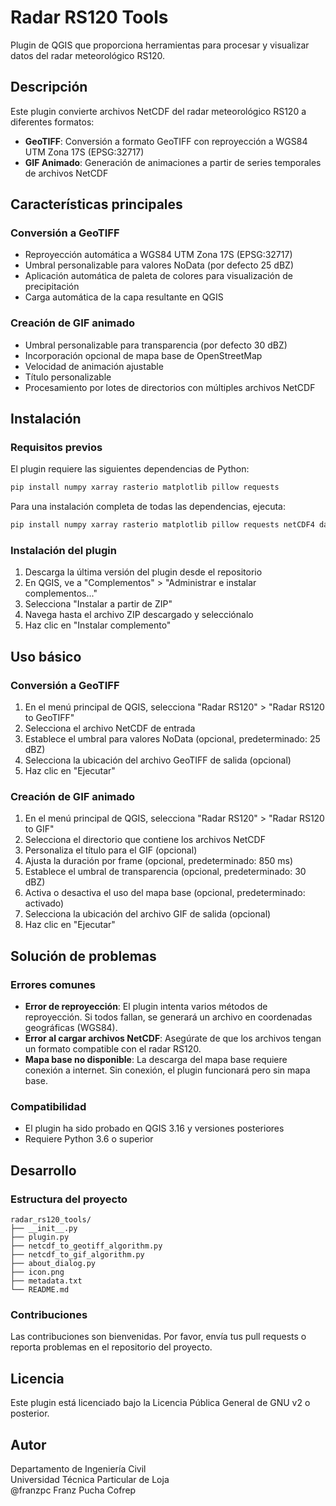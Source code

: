 # Radar RS120 Tools

Plugin de QGIS que proporciona herramientas para procesar y visualizar datos del radar meteorológico RS120.

## Descripción

Este plugin convierte archivos NetCDF del radar meteorológico RS120 a diferentes formatos:

- **GeoTIFF**: Conversión a formato GeoTIFF con reproyección a WGS84 UTM Zona 17S (EPSG:32717)
- **GIF Animado**: Generación de animaciones a partir de series temporales de archivos NetCDF

## Características principales

### Conversión a GeoTIFF

- Reproyección automática a WGS84 UTM Zona 17S (EPSG:32717)
- Umbral personalizable para valores NoData (por defecto 25 dBZ)
- Aplicación automática de paleta de colores para visualización de precipitación
- Carga automática de la capa resultante en QGIS

### Creación de GIF animado

- Umbral personalizable para transparencia (por defecto 30 dBZ)
- Incorporación opcional de mapa base de OpenStreetMap
- Velocidad de animación ajustable
- Título personalizable
- Procesamiento por lotes de directorios con múltiples archivos NetCDF

## Instalación

### Requisitos previos

El plugin requiere las siguientes dependencias de Python:

```bash
pip install numpy xarray rasterio matplotlib pillow requests
```

Para una instalación completa de todas las dependencias, ejecuta:

```bash
pip install numpy xarray rasterio matplotlib pillow requests netCDF4 dask
```

### Instalación del plugin

1. Descarga la última versión del plugin desde el repositorio
2. En QGIS, ve a "Complementos" > "Administrar e instalar complementos..."
3. Selecciona "Instalar a partir de ZIP"
4. Navega hasta el archivo ZIP descargado y selecciónalo
5. Haz clic en "Instalar complemento"

## Uso básico

### Conversión a GeoTIFF

1. En el menú principal de QGIS, selecciona "Radar RS120" > "Radar RS120 to GeoTIFF"
2. Selecciona el archivo NetCDF de entrada
3. Establece el umbral para valores NoData (opcional, predeterminado: 25 dBZ)
4. Selecciona la ubicación del archivo GeoTIFF de salida (opcional)
5. Haz clic en "Ejecutar"

### Creación de GIF animado

1. En el menú principal de QGIS, selecciona "Radar RS120" > "Radar RS120 to GIF"
2. Selecciona el directorio que contiene los archivos NetCDF
3. Personaliza el título para el GIF (opcional)
4. Ajusta la duración por frame (opcional, predeterminado: 850 ms)
5. Establece el umbral de transparencia (opcional, predeterminado: 30 dBZ)
6. Activa o desactiva el uso del mapa base (opcional, predeterminado: activado)
7. Selecciona la ubicación del archivo GIF de salida (opcional)
8. Haz clic en "Ejecutar"

## Solución de problemas

### Errores comunes

- **Error de reproyección**: El plugin intenta varios métodos de reproyección. Si todos fallan, se generará un archivo en coordenadas geográficas (WGS84).
- **Error al cargar archivos NetCDF**: Asegúrate de que los archivos tengan un formato compatible con el radar RS120.
- **Mapa base no disponible**: La descarga del mapa base requiere conexión a internet. Sin conexión, el plugin funcionará pero sin mapa base.

### Compatibilidad

- El plugin ha sido probado en QGIS 3.16 y versiones posteriores
- Requiere Python 3.6 o superior

## Desarrollo

### Estructura del proyecto

```
radar_rs120_tools/
├── __init__.py
├── plugin.py
├── netcdf_to_geotiff_algorithm.py
├── netcdf_to_gif_algorithm.py
├── about_dialog.py
├── icon.png
├── metadata.txt
└── README.md
```

### Contribuciones

Las contribuciones son bienvenidas. Por favor, envía tus pull requests o reporta problemas en el repositorio del proyecto.

## Licencia

Este plugin está licenciado bajo la Licencia Pública General de GNU v2 o posterior.

## Autor

Departamento de Ingeniería Civil  
Universidad Técnica Particular de Loja  
@franzpc Franz Pucha Cofrep
